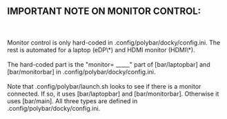 <h2>IMPORTANT NOTE ON MONITOR CONTROL:</h2>
<br>
<br>
Monitor control is only hard-coded in .config/polybar/docky/config.ini. The rest is automated for a laptop (eDP\*) and HDMI monitor (HDMI\*).
<br>
<br>
The hard-coded part is the "monitor= _____" part of [bar/laptopbar] and [bar/monitorbar] in .config/polybar/docky/config.ini.
<br>
<br>
Note that .config/polybar/launch.sh looks to see if there is a monitor connected. If so, it uses [bar/laptopbar] and [bar/monitorbar]. Otherwise it uses [bar/main]. All three types are defined in .config/polybar/docky/config.ini.

